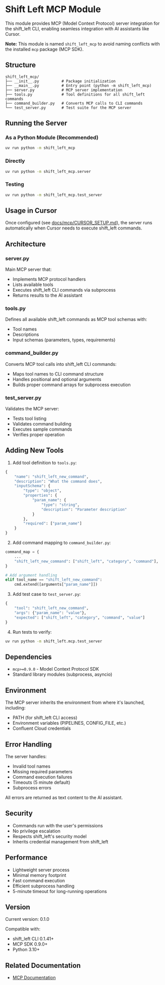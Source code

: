# Shift Left MCP Module

This module provides MCP (Model Context Protocol) server integration for the shift_left CLI, enabling seamless integration with AI assistants like Cursor.

**Note:** This module is named `shift_left_mcp` to avoid naming conflicts with the installed `mcp` package (MCP SDK).

## Structure

```
shift_left_mcp/
├── __init__.py          # Package initialization
├── __main__.py          # Entry point (python -m shift_left_mcp)
├── server.py            # MCP server implementation
├── tools.py             # Tool definitions for all shift_left commands
├── command_builder.py   # Converts MCP calls to CLI commands
└── test_server.py       # Test suite for the MCP server
```

## Running the Server

### As a Python Module (Recommended)

```bash
uv run python -m shift_left_mcp
```

### Directly

```bash
uv run python -m shift_left_mcp.server
```

### Testing

```bash
uv run python -m shift_left_mcp.test_server
```

## Usage in Cursor

Once configured (see [docs/mcp/CURSOR_SETUP.md](../../../../docs/mcp/CURSOR_SETUP.md)), the server runs automatically when Cursor needs to execute shift_left commands.

## Architecture

### server.py
Main MCP server that:
- Implements MCP protocol handlers
- Lists available tools
- Executes shift_left CLI commands via subprocess
- Returns results to the AI assistant

### tools.py
Defines all available shift_left commands as MCP tool schemas with:
- Tool names
- Descriptions
- Input schemas (parameters, types, requirements)

### command_builder.py
Converts MCP tool calls into shift_left CLI commands:
- Maps tool names to CLI command structure
- Handles positional and optional arguments
- Builds proper command arrays for subprocess execution

### test_server.py
Validates the MCP server:
- Tests tool listing
- Validates command building
- Executes sample commands
- Verifies proper operation

## Adding New Tools

1. Add tool definition to `tools.py`:
```python
{
    "name": "shift_left_new_command",
    "description": "What the command does",
    "inputSchema": {
        "type": "object",
        "properties": {
            "param_name": {
                "type": "string",
                "description": "Parameter description"
            }
        },
        "required": ["param_name"]
    }
}
```

2. Add command mapping to `command_builder.py`:
```python
command_map = {
    ...
    "shift_left_new_command": ["shift_left", "category", "command"],
}

# Add argument handling
elif tool_name == "shift_left_new_command":
    cmd.extend([arguments["param_name"]])
```

3. Add test case to `test_server.py`:
```python
{
    "tool": "shift_left_new_command",
    "args": {"param_name": "value"},
    "expected": ["shift_left", "category", "command", "value"]
}
```

4. Run tests to verify:
```bash
uv run python -m shift_left.mcp.test_server
```

## Dependencies

- `mcp>=0.9.0` - Model Context Protocol SDK
- Standard library modules (subprocess, asyncio)

## Environment

The MCP server inherits the environment from where it's launched, including:
- PATH (for shift_left CLI access)
- Environment variables (PIPELINES, CONFIG_FILE, etc.)
- Confluent Cloud credentials

## Error Handling

The server handles:
- Invalid tool names
- Missing required parameters
- Command execution failures
- Timeouts (5 minute default)
- Subprocess errors

All errors are returned as text content to the AI assistant.

## Security

- Commands run with the user's permissions
- No privilege escalation
- Respects shift_left's security model
- Inherits credential management from shift_left

## Performance

- Lightweight server process
- Minimal memory footprint
- Fast command execution
- Efficient subprocess handling
- 5-minute timeout for long-running operations

## Version

Current version: 0.1.0

Compatible with:
- shift_left CLI 0.1.41+
- MCP SDK 0.9.0+
- Python 3.10+

## Related Documentation

- [MCP Documentation](../../../../docs/mcp/index.md)

